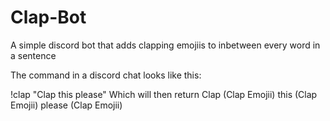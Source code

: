 # Clap-Bot
A simple discord bot that adds clapping emojiis to inbetween every word in a sentence

The command in a discord chat looks like this:

!clap "Clap this please"
Which will then return
Clap (Clap Emojii) this (Clap Emojii) please (Clap Emojii)
